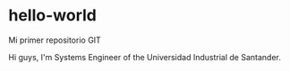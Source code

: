 # hello-world
Mi primer repositorio GIT

Hi guys, I'm Systems Engineer of the Universidad Industrial de Santander. 
